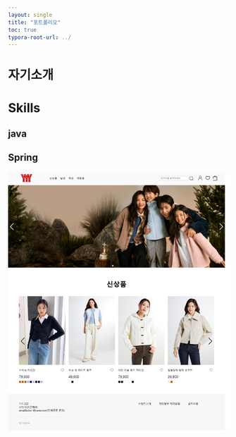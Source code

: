 ```yaml
---
layout: single
title: "포트폴리오"
toc: true
typora-root-url: ../
---
```


# 자기소개

# Skills
## java
## Spring

[![prpoject](/images/2021-12-02-portfolio/prpoject.png)](https://github.com/Hans975/team_project2)
